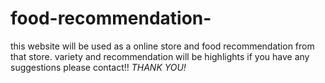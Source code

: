 # food-recommendation-
this website will be used as a online store and food recommendation from that store.
variety and recommendation will be highlights
if you have any suggestions please contact!!
*THANK YOU!*
